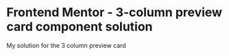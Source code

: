 # Frontend Mentor - 3-column preview card component solution

My solution for the 3 column preview card